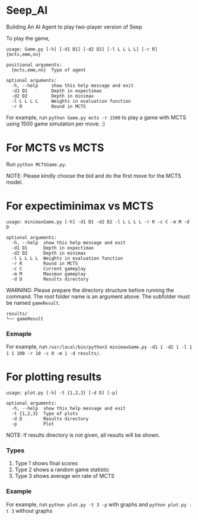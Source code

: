 # Seep_AI
Building An AI Agent to play two-player version of Seep

To play the game, 
```
usage: Game.py [-h] [-d1 D1] [-d2 D2] [-l L L L L] [-r R] {mcts,emm,nn}

positional arguments:
  {mcts,emm,nn}  Type of agent

optional arguments:
  -h, --help     show this help message and exit
  -d1 D1         Depth in expectimax
  -d2 D2         Depth in minimax
  -l L L L L     Weights in evaluation function
  -r R           Round in MCTS
```
For example, run ```python Game.py mcts -r 1500``` to play a game with MCTS using 1500 game simulation per move. :)

# For MCTS vs MCTS
Run ```python MCTSGame.py```.

NOTE: Please kindly choose the bid and do the first move for the MCTS model.

# For expectiminimax vs MCTS
```
usage: minimaxGame.py [-h] -d1 D1 -d2 D2 -l L L L L -r R -c C -m M -d D

optional arguments:
  -h, --help  show this help message and exit
  -d1 D1      Depth in expectimax
  -d2 D2      Depth in minimax
  -l L L L L  Weights in evaluation function
  -r R        Round in MCTS
  -c C        Current gameplay
  -m M        Maximun gameplay
  -d D        Results directory
```
WARNING: Please prepare the directory structure before running the command. The root folder name is an argument above. The subfolder must be named ```gameResult```.
```
results/
└── gameResult
```
### Exmaple
For example, run ```/usr/local/bin/python3 minimaxGame.py -d1 1 -d2 1 -l 1 1 1 100 -r 10 -c 0 -m 1 -d results/```.

# For plotting results
```
usage: plot.py [-h] -t {1,2,3} [-d D] [-p]

optional arguments:
  -h, --help  show this help message and exit
  -t {1,2,3}  Type of plots
  -d D        Results directory
  -p          Plot
```
NOTE: If results directory is not given, all results will be shown.
### Types
1. Type 1 shows final scores
2. Type 2 shows a random game statistic
3. Type 3 shows average win rate of MCTS
### Example
For example, run ```python plot.py -t 3 -p``` with graphs and ```python plot.py -t 3``` without graphs
